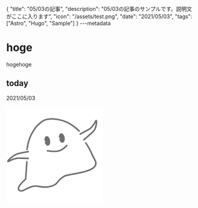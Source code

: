 {
  "title": "05/03の記事",
  "description": "05/03の記事のサンプルです。説明文がここに入ります",
  "icon": "/assets/test.png",
  "date": "2021/05/03",
  "tags": ["Astro", "Hugo", "Sample"]
}
---metadata

# hoge
hogehoge

## today
2021/05/03

![img](/assets/test.png)
